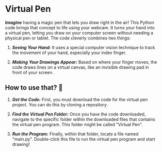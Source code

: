 # Virtual Pen 

***Imagine*** having a magic pen that lets you draw right in the air! This Python code brings that concept to life using your webcam. It turns your hand into a virtual pen, letting you draw on your computer screen without needing a physical pen or tablet. The code cleverly combines two things:

1. ***Seeing Your Hand:*** It uses a special computer vision technique to track the movement of your hand, especially your index finger.

2. ***Making Your Drawings Appear:*** Based on where your finger moves, the code draws lines on a virtual canvas, like an invisible drawing pad in front of your screen.

## How to use that? 🤔

1. ***Get the Code:*** First, you must download the code for the virtual pen project. You can do this by cloning a repository.

2. ***Find the Virtual Pen Folder:*** Once you have the code downloaded, navigate to the specific folder within the downloaded files that contains the virtual pen program. This folder might be called "Virtual Pen".

3. ***Run the Program:*** Finally, within that folder, locate a file named "main.py". Double-click this file to run the virtual pen program and start drawing!
